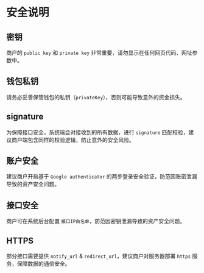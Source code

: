 # 安全说明

## 密钥

商户的 `public key` 和 `private key` 非常重要，请勿显示在任何网页代码、网址参数中。

## 钱包私钥

请务必妥善保管钱包的私钥（`privateKey`），否则可能导致意外的资金损失。

## signature

为保障接口安全，系统端会对接收到的所有数据，进行 `signature` 匹配校验，建议商户端包含同样的校验逻辑，防止意外的安全风险。

## 账户安全

建议商户开启基于 `Google authenticator` 的两步登录安全验证，防范因账密泄漏导致的资产安全问题。

## 接口安全

商户可在系统后台配置 `接口IP白名单`，防范因密钥泄漏导致的资产安全问题。

## HTTPS

部分接口需要提供 `notify_url` & `redirect_url`，建议商户对服务器部署 `https` 服务，保障数据的通信安全。